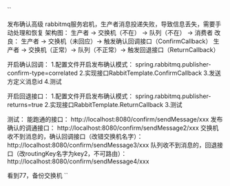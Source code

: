 ``

发布确认高级
rabbitmq服务宕机，生产者消息投递失败，导致信息丢失，需要手动处理和恢复
架构图：
生产者 -> 交换机（不在） -> 队列（不在） -> 消费者
改良：
生产者 -> 交换机（未回应）-> 触发确认回调接口（ConfirmCallback） 
生产者 -> 交换机（正常）-> 队列（不正常）->  触发回退接口（ReturnCallback） 

开启确认回调：
1.配置文件开启发布确认模式：
spring.rabbitmq.publisher-confirm-type=correlated
2.实现接口RabbitTemplate.ConfirmCallback
3.发送方定义消息id
4.测试

开启回退接口：
1.配置文件开启发布确认模式：
spring.rabbitmq.publisher-returns=true
2.实现接口RabbitTemplate.ReturnCallback
3.测试

测试：
能跑通的接口：
http://localhost:8080/confirm/sendMessage/xxx
发布确认的调通接口：
http://localhost:8080/confirm/sendMessage2/xxx
交换机收不到消息的，确认回调接口（改错交换机名字）：
http://localhost:8080/confirm/sendMessage3/xxx
队列收不到消息的，回退接口（改routingKey名字为key2，不可路由）：
http://localhost:8080/confirm/sendMessage4/xxx

看到77，备份交换机
``